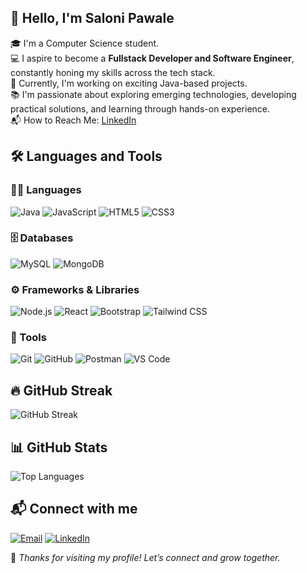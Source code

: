 ## 👋 Hello, I'm Saloni Pawale

🎓 I'm a Computer Science student.  
💻 I aspire to become a **Fullstack Developer and Software Engineer**, constantly honing my skills across the tech stack.  
🚀 Currently, I'm working on exciting Java-based projects.  
📚 I'm passionate about exploring emerging technologies, developing practical solutions, and learning through hands-on experience.  
 📬 How to Reach Me: [LinkedIn](https://www.linkedin.com/in/saloni-pawale/)


## 🛠 Languages and Tools

### 🧑‍💻 Languages  
![Java](https://img.shields.io/badge/Java-ED8B00?style=for-the-badge&logo=java&logoColor=white)
![JavaScript](https://img.shields.io/badge/JavaScript-F7DF1E?style=for-the-badge&logo=javascript&logoColor=black)
![HTML5](https://img.shields.io/badge/HTML5-E34F26?style=for-the-badge&logo=html5&logoColor=white)
![CSS3](https://img.shields.io/badge/CSS3-1572B6?style=for-the-badge&logo=css3&logoColor=white)

### 🗄️ Databases  
![MySQL](https://img.shields.io/badge/MySQL-005C84?style=for-the-badge&logo=mysql&logoColor=white)
![MongoDB](https://img.shields.io/badge/MongoDB-47A248?style=for-the-badge&logo=mongodb&logoColor=white)

### ⚙️ Frameworks & Libraries  
![Node.js](https://img.shields.io/badge/Node.js-339933?style=for-the-badge&logo=nodedotjs&logoColor=white)
![React](https://img.shields.io/badge/React-61DAFB?style=for-the-badge&logo=react&logoColor=black)
![Bootstrap](https://img.shields.io/badge/Bootstrap-563D7C?style=for-the-badge&logo=bootstrap&logoColor=white)
![Tailwind CSS](https://img.shields.io/badge/Tailwind_CSS-38B2AC?style=for-the-badge&logo=tailwind-css&logoColor=white)

### 🧰 Tools  
![Git](https://img.shields.io/badge/Git-F05032?style=for-the-badge&logo=git&logoColor=white)
![GitHub](https://img.shields.io/badge/GitHub-181717?style=for-the-badge&logo=github&logoColor=white)
![Postman](https://img.shields.io/badge/Postman-FF6C37?style=for-the-badge&logo=postman&logoColor=white)
![VS Code](https://img.shields.io/badge/VS_Code-007ACC?style=for-the-badge&logo=visual-studio-code&logoColor=white)



## 🔥 GitHub Streak

![GitHub Streak](https://streak-stats.demolab.com?user=PawaleSaloni&theme=react&hide_border=true)



## 📊 GitHub Stats

![Top Languages](https://github-readme-stats.vercel.app/api/top-langs/?username=PawaleSaloni&theme=radical&hide_border=true)


## 📬 Connect with me

[![Email](https://img.shields.io/badge/Email-pawalesaloni123@gmail.com-D14836?style=for-the-badge&logo=gmail&logoColor=white)](mailto:pawalesaloni123@gmail.com)
[![LinkedIn](https://img.shields.io/badge/LinkedIn-Saloni%20Pawale-0A66C2?style=for-the-badge&logo=linkedin&logoColor=white)](https://www.linkedin.com/in/saloni-pawale/)


🚀 *Thanks for visiting my profile! Let’s connect and grow together.*
